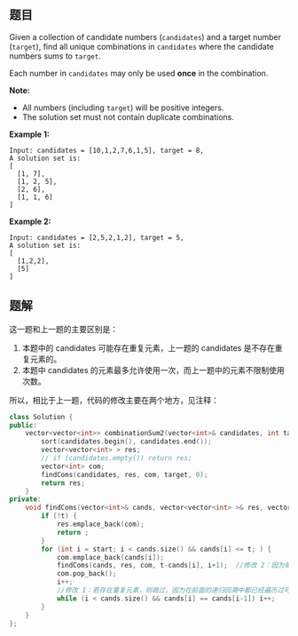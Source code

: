 ## 题目

Given a collection of candidate numbers (`candidates`) and a target number (`target`), find all unique combinations in `candidates` where the candidate numbers sums to `target`.

Each number in `candidates` may only be used **once** in the combination.

**Note:**

- All numbers (including `target`) will be positive integers.
- The solution set must not contain duplicate combinations.

**Example 1:**

```
Input: candidates = [10,1,2,7,6,1,5], target = 8,
A solution set is:
[
  [1, 7],
  [1, 2, 5],
  [2, 6],
  [1, 1, 6]
]
```

**Example 2:**

```
Input: candidates = [2,5,2,1,2], target = 5,
A solution set is:
[
  [1,2,2],
  [5]
]
```



## 题解

这一题和上一题的主要区别是：

1. 本题中的 candidates 可能存在重复元素，上一题的 candidates 是不存在重复元素的。
2. 本题中 candidates 的元素最多允许使用一次，而上一题中的元素不限制使用次数。

所以，相比于上一题，代码的修改主要在两个地方，见注释：

```cpp
class Solution {
public:
    vector<vector<int>> combinationSum2(vector<int>& candidates, int target) {
        sort(candidates.begin(), candidates.end());
        vector<vector<int> > res;
        // if (candidates.empty()) return res;
        vector<int> com;
        findComs(candidates, res, com, target, 0);
        return res;
    }
private:
    void findComs(vector<int>& cands, vector<vector<int> >& res, vector<int>& com, int t, int start) {
        if (!t) {
            res.emplace_back(com);
            return ;
        }
        for (int i = start; i < cands.size() && cands[i] <= t; ) {
            com.emplace_back(cands[i]);
            findComs(cands, res, com, t-cands[i], i+1);  //修改 2：因为每个元素最多使用一次
            com.pop_back();
            i++;
            //修改 1：若存在重复元素，则跳过，因为在前面的递归回溯中都已经遍历过可能的重复次数
            while (i < cands.size() && cands[i] == cands[i-1]) i++;
        }
    }
};
```
